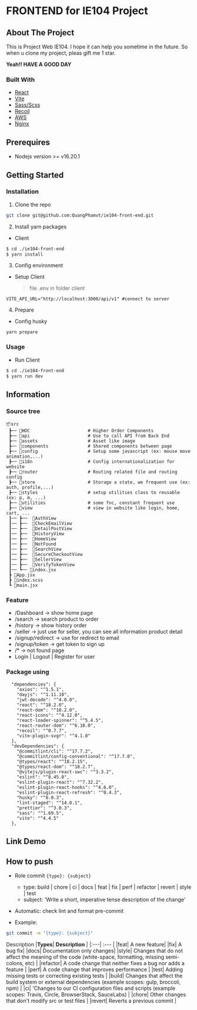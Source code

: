 # FRONTEND for IE104 Project

## About The Project

This is Project Web IE104. I hope it can help you sometime in the future. So when u clone my project, pleas gift me 1 star.

**Yeah!! HAVE A GOOD DAY**

### Built With

- [React][React-url]
- [Vite][Vite-url]
- [Sass/Scss][Sass-url]
- [Recoil][Recoil-url]
- [AWS][AWS-url]
- [Nginx][Nginx-url]

## Prerequires

- Nodejs version >= v16.20.1

## Getting Started

### Installation

1. Clone the repo

```bash
git clone git@github.com:QuangPhamvt/ie104-front-end.git
```

2. Install yarn packages

- Client

```bash
$ cd ./ie104-front-end
$ yarn install
```

3. Config environment

- Setup Client
  > file .env in folder client

```
VITE_API_URL="http://localhost:3000/api/v1" #connect to server
```
4. Prepare
- Config husky
```
yarn prepare
```

### Usage

- Run Client

```bash
$ cd ./ie104-front-end
$ yarn run dev
```

## Information

### Source tree
```
📦src
 ┣── 📂HOC                      # Higher Order Components 
 ┣── 📂api                      # Use to call API from Back End
 ┣── 📂assets                   # Asset like image
 ┣── 📂components               # Shared components between page
 ┣── 📂config                   # Setup some javascript (ex: mouse move animation,...)
 ┣── 📂i18n                     # Config internationalization for website
 ┣── 📂router                   # Routing related file and routing config
 ┣── 📂store                    # Storage a state, we frequent use (ex: auth, profile,...)
 ┣── 📂styles                   # setup utilities class to reusable (ex: p, m, ...)
 ┣── 📂utilities                # some fnc, constant frequent use
 ┣── 📂view                     # view in website like login, home, cart, ...
 ┃── ┣──  📂AuthView
 ┃── ┣──  📂CheckEmailView
 ┃── ┣──  📂DetailPostView
 ┃── ┣──  📂HistoryView
 ┃── ┣──  📂HomeView
 ┃── ┣──  📂NotFound
 ┃── ┣──  📂SearchView
 ┃── ┣──  📂SecureCheckoutView
 ┃── ┣──  📂SellerView
 ┃── ┣──  📂VerifyTokenView
 ┃── ┗── 📜index.jsx
 ┣ 📜App.jsx                   
 ┣ 📜index.scss
 ┗ 📜main.jsx
```

### Feature
  - /Dashboard -> show home page
  - /search -> search product to order
  - /history -> show history order
  - /seller -> just use for seller, you can see all information product detail
  - /signup/redirect -> use for redirect to email
  - /signup/token -> get token to sign up
  - /* -> not found page
  - Login | Logout | Register for user

### Package using
```
  "dependencies": {
    "axios": "^1.5.1",
    "dayjs": "^1.11.10",
    "jwt-decode": "^4.0.0",
    "react": "^18.2.0",
    "react-dom": "^18.2.0",
    "react-icons": "^4.12.0",
    "react-loader-spinner": "^5.4.5",
    "react-router-dom": "^6.18.0",
    "recoil": "^0.7.7",
    "vite-plugin-svgr": "^4.1.0"
  },
  "devDependencies": {
    "@commitlint/cli": "^17.7.2",
    "@commitlint/config-conventional": "^17.7.0",
    "@types/react": "^18.2.15",
    "@types/react-dom": "^18.2.7",
    "@vitejs/plugin-react-swc": "^3.3.2",
    "eslint": "^8.45.0",
    "eslint-plugin-react": "^7.32.2",
    "eslint-plugin-react-hooks": "^4.6.0",
    "eslint-plugin-react-refresh": "^0.4.3",
    "husky": "^8.0.3",
    "lint-staged": "^14.0.1",
    "prettier": "^3.0.3",
    "sass": "^1.69.5",
    "vite": "^4.4.5"
  },
```


## Link Demo

## How to push

- Role commit
  `{type}: {subject}`
  - type: build | chore | ci | docs | feat | fix | perf | refactor | revert | style | test
  - subject: 'Write a short, imperative tense description of the change'
- Automatic: check lint and format pre-commit

- Example:

```bash
git commit -m "{type}: {subject}"
```

Description
|**Types**| **Description** |
|:---| :--- |
|feat| A new feature|
|fix| A bug fix|
|docs| Documentation only changes|
|style| Changes that do not affect the meaning of the code (white-space, formatting, missing semi-colons, etc) |
|refactor| A code change that neither fixes a bug nor adds a feature |
|perf| A code change that improves performance |
|test| Adding missing tests or correcting existing tests |
|build| Changes that affect the build system or external dependencies (example scopes: gulp, broccoli, npm) |
|ci| 'Changes to our CI configuration files and scripts (example scopes: Travis, Circle, BrowserStack, SauceLabs) |
|chore| Other changes that don't modify src or test files |
|revert| Reverts a previous commit |

<!-- MARKDOWN LINKS & IMAGES -->
<!-- https://www.markdownguide.org/basic-syntax/#reference-style-links -->

[React-url]: https://react.dev/
[Vite-url]: https://vitejs.dev/
[Sass-url]: https://sass-lang.com/documentation/style-rules/declarations/
[AWS-url]: https://aws.amazon.com/
[Recoil-url]: https://recoiljs.org/
[Nginx-url]: https://www.nginx.com/
